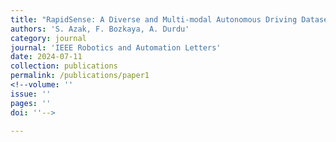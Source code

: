 ```yaml
---
title: "RapidSense: A Diverse and Multi-modal Autonomous Driving Dataset- (In Preparation)"
authors: 'S. Azak, F. Bozkaya, A. Durdu'
category: journal
journal: 'IEEE Robotics and Automation Letters'
date: 2024-07-11
collection: publications
permalink: /publications/paper1
<!--volume: ''
issue: ''
pages: ''
doi: ''--> 

---
```

<!--Makalenin özeti, indirme bağlantıları-->

